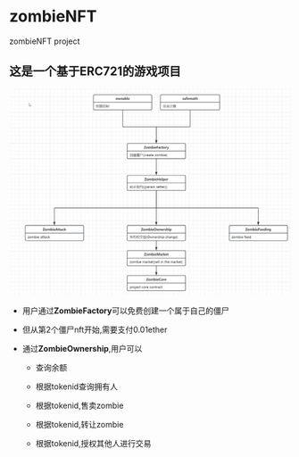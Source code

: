 # zombieNFT
zombieNFT project

## 这是一个基于ERC721的游戏项目

![imag](https://github.com/superbayes/zombieNFT/blob/main/contractsV1/project_uml2.png)

* 用户通过**ZombieFactory**可以免费创建一个属于自己的僵尸

* 但从第2个僵尸nft开始,需要支付0.01ether

* 通过**ZombieOwnership**,用户可以

  * 查询余额

  * 根据tokenid查询拥有人

  * 根据tokenid,售卖zombie

  * 根据tokenid,转让zombie

  * 根据tokenid,授权其他人进行交易

    

